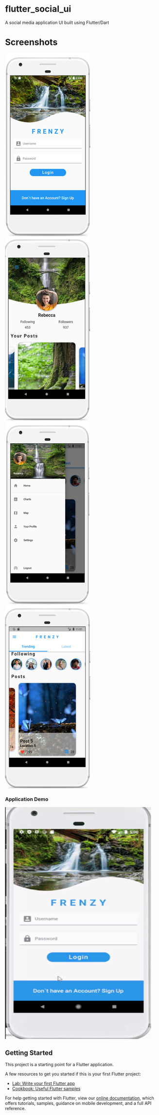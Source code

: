 # flutter_social_ui
A social media application UI built using Flutter/Dart

# Screenshots
   <div style="display:inline-block";>
    <img src="https://github.com/nav0713/images/blob/master/social1.png" width="280" height="600" title="hover text">
     <img src="https://github.com/nav0713/images/blob/master/social2.png" width="280" height="600" title="hover text">
  </div>
  <br>
     <div style="display:inline-block";>
   <img src="https://github.com/nav0713/images/blob/master/social3.png" width="280" height="600" title="hover text">
     <img src="https://github.com/nav0713/images/blob/master/social4.png" width="280" height="600" title="hover text">
  </div>
  <br>
         <h3>         Application Demo</h3>
 <img src="https://github.com/nav0713/images/blob/master/dd.gif" width="480" height="760" title="hover text">

## Getting Started

This project is a starting point for a Flutter application.

A few resources to get you started if this is your first Flutter project:

- [Lab: Write your first Flutter app](https://flutter.dev/docs/get-started/codelab)
- [Cookbook: Useful Flutter samples](https://flutter.dev/docs/cookbook)

For help getting started with Flutter, view our
[online documentation](https://flutter.dev/docs), which offers tutorials,
samples, guidance on mobile development, and a full API reference.
